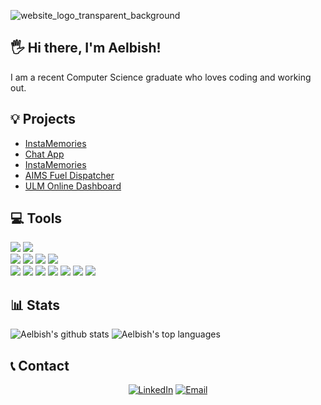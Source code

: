 ![website_logo_transparent_background](https://user-images.githubusercontent.com/49761123/127601268-c075cc91-3f01-4de0-9f4c-64563ecec4e5.png)

## 🖐 Hi there, I'm Aelbish!
I am a recent Computer Science graduate who loves coding and working out.<br>

## 💡 Projects
<ul>
  <li><a href="https://l20-instamemories.netlify.app/posts">InstaMemories</a></li>
  <li><a href="https://l20-chat.netlify.app/">Chat App</a></li>
  <li><a href="https://l20-find-fitness.herokuapp.com/">InstaMemories</a></li>
  <li><a href="https://github.com/Aelbish/CSCI-4060-AIMS-Project">AIMS Fuel Dispatcher</a></li>
  <li><a href="https://aelbish.github.io/ULM-Dashboard/">ULM Online Dashboard</a></li>
</ul>

## 💻 Tools
<img src="https://img.shields.io/badge/-JavaScript-eed718?style=flat&logo=javascript&logoColor=ffffff">&nbsp;<img src="http://img.shields.io/badge/-Java-F89820?style=flat&logo=java&logoColor=white"></br>
<img src="https://img.shields.io/badge/-MongoDB-4DB33D?style=flat&logo=mongodb&logoColor=FFFFFF">&nbsp;<img src="https://img.shields.io/badge/-Express.js-787878?style=flat">&nbsp;<img src="https://img.shields.io/badge/-React-000000?style=flat&logo=react&logoColor=00c8ff">&nbsp;<img src="https://img.shields.io/badge/-Node.js-3C873A?style=flat&logo=Node.js&logoColor=white"></br>
<img src="https://img.shields.io/badge/-MySQL-F29111?style=flat&logo=mysql&logoColor=FFFFFF">&nbsp;<img src="https://img.shields.io/badge/-Firebase-FFA611?style=flat&logo=firebase&logoColor=FFFFFF">&nbsp;<img src="http://img.shields.io/badge/-Google%20Cloud%20Platform-4285F4?style=flat&logo=google%20cloud&logoColor=white">&nbsp;<img src="http://img.shields.io/badge/-Heroku-430098?style=flat&logo=heroku&logoColor=white">&nbsp;<img src = "https://img.shields.io/badge/-HTML5-E34F26?style=flat&logo=html5&logoColor=white">&nbsp;<img src = "https://img.shields.io/badge/-CSS3-1572B6?style=flat&logo=css3&logoColor=white">&nbsp;<img src="https://img.shields.io/badge/-Bootstrap-563D7C?style=flat&logo=bootstrap&logoColor=white">

## 📊 Stats
![Aelbish's github stats](https://github-readme-stats.vercel.app/api?username=Aelbish&show_icons=true&theme=dark)
![Aelbish's top languages](https://github-readme-stats.vercel.app/api/top-langs/?username=Aelbish&show_icons=true&theme=dark)
  
## 📞 Contact
<p align="center">
<!-- <a href="https://www.adityavsingh.com/"><img alt="Website" src="https://img.shields.io/badge/Website-www.adityavsingh.com-blue?style=flat-square&logo=google-chrome"></a> -->
<a href="https://www.linkedin.com/in/aelbish/"><img alt="LinkedIn" src="https://img.shields.io/badge/LinkedIn-Aelbish%20Shrestha-blue?style=flat-square&logo=linkedin"></a>
<a href="mailto:aelbish@gmail.com"><img alt="Email" src="https://img.shields.io/badge/Email-aelbish@gmail.com-blue?style=flat-square&logo=gmail"></a>
</p>
